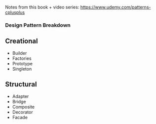 Notes from this book + video series:
https://www.udemy.com/patterns-cplusplus

### Design Pattern Breakdown

## Creational
* Builder
* Factories
* Prototype
* Singleton

## Structural
* Adapter
* Bridge
* Composite
* Decorator
* Facade
